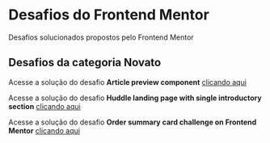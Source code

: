 # Desafios do Frontend Mentor
 Desafios solucionados propostos pelo Frontend Mentor

## Desafios da categoria Novato
 <p>Acesse a solução do desafio <strong>Article preview component</strong> <a href="https://albertorauljose.github.io/desafios-do-frontendmentor/article-preview-component/index.html" target="_blank">clicando aqui</a></p>
 
 <p>Acesse a solução do desafio <strong>Huddle landing page with single introductory section</strong> <a href="https://albertorauljose.github.io/desafios-do-frontendmentor/huddle-landing-page-with-single-introductory-section/index.html" target="_blank">clicando aqui</a></p>

 <p>Acesse a solução do desafio <strong>Order summary card challenge on Frontend Mentor</strong> <a href="https://albertorauljose.github.io/desafios-do-frontendmentor/order-summary-component/index.html" target="_blank">clicando aqui</a></p>
